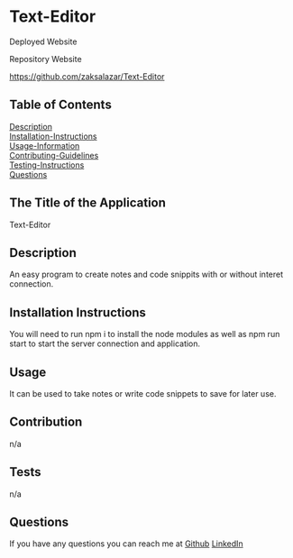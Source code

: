 # Text-Editor

Deployed Website 



Repository Website

https://github.com/zaksalazar/Text-Editor

## Table of Contents 
  [Description](#description)<br />
  [Installation-Instructions](#installation-instructions)<br />
  [Usage-Information](#usage)<br />
  [Contributing-Guidelines](#contribution)<br />
  [Testing-Instructions](#tests)<br />
  [Questions](#questions)


  ## The Title of the Application
Text-Editor

## Description
An easy program to create notes and code snippits with or without interet connection. 
 ## Installation Instructions
You will need to run npm i to install the node modules as well as npm run start to start the server connection and application.
## Usage
It can be used to take notes or write code snippets to save for later use.

 ## Contribution
 n/a

 ## Tests
 n/a

## Questions
If you have any questions you can reach me at 
[Github](https://github.com/zaksalazar)
[LinkedIn](https://www.linkedin.com/in/zach-salazar-160450263/)

